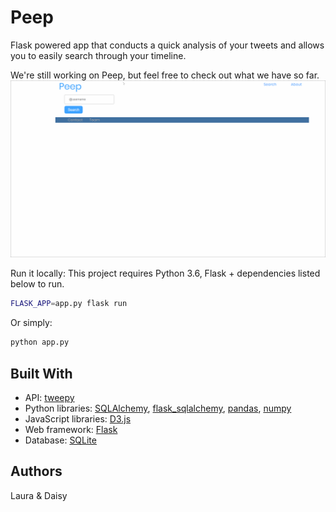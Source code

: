 # Peep

Flask powered app that conducts a quick analysis of your tweets and allows you to easily search through your timeline.


We're still working on Peep, but feel free to check out what we have so far.
![](version1.gif)


Run it locally:
This project requires Python 3.6, Flask + dependencies listed below to run.

```bash
FLASK_APP=app.py flask run
```

Or simply:

```bash
python app.py
```

## Built With

* API: [tweepy](https://tweepy.readthedocs.io/en/v3.5.0/api.html)
* Python libraries: [SQLAlchemy](https://www.sqlalchemy.org/), [flask_sqlalchemy](https://flask-sqlalchemy.palletsprojects.com/en/2.x/), [pandas](https://pandas.pydata.org/), [numpy](https://numpy.org/)
* JavaScript libraries: [D3.js](http://d3js.org/)
* Web framework: [Flask](https://flask.palletsprojects.com/en/1.1.x/)
* Database: [SQLite](https://www.sqlite.org/)


## Authors
Laura & Daisy
